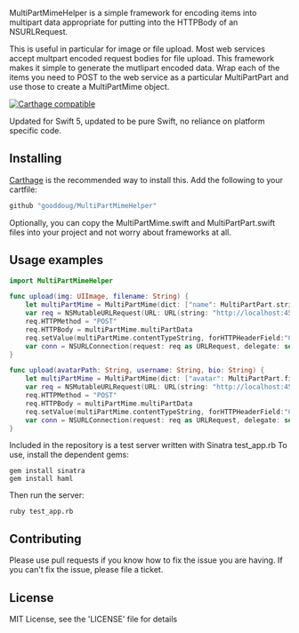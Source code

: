 MultiPartMimeHelper is a simple framework for encoding items into multipart data appropriate for putting into the HTTPBody of an NSURLRequest.

This is useful in particular for image or file upload. Most web services accept multpart encoded request bodies for file upload. This framework makes it simple to generate the mutlipart encoded data. Wrap each of the items you need to POST to the web service as a particular MultiPartPart and use those to create a MultiPartMime object.

[![Carthage compatible](https://img.shields.io/badge/Carthage-compatible-4BC51D.svg?style=flat)](https://github.com/Carthage/Carthage)

Updated for Swift 5, updated to be pure Swift, no reliance on platform specific code.

## Installing
[Carthage](https://github/com/carthage/carthage) is the recommended way to install this. Add the following to your cartfile:
```ruby
github "gooddoug/MultiPartMimeHelper"
```

Optionally, you can copy the MultiPartMime.swift and MultiPartPart.swift files into your project and not worry about frameworks at all.


## Usage examples
```swift
import MultiPartMimeHelper

func upload(img: UIImage, filename: String) {
    let multiPartMime = MultiPartMime(dict: ["name": MultiPartPart.stringWrapper(filename), "file": MultiPartPart.pngImage(img, filename)])
    var req = NSMutableURLRequest(URL: URL(string: "http://localhost:4567/upload")!)
    req.HTTPMethod = "POST"
    req.HTTPBody = multiPartMime.multiPartData
    req.setValue(multiPartMime.contentTypeString, forHTTPHeaderField:"Content-Type")
    var conn = NSURLConnection(request: req as URLRequest, delegate: self, startImmediately: true)
}

func upload(avatarPath: String, username: String, bio: String) {
    let multiPartMime = MultiPartMime(dict: ["avatar": MultiPartPart.file(path)], "username": MultiPartPart.stringWrapper(username), "bio": MultiPartPart.stringWrapper(bio)])
    var req = NSMutableURLRequest(URL: URL(string: "http://localhost:4567/upload")!)
    req.HTTPMethod = "POST"
    req.HTTPBody = multiPartMime.multiPartData
    req.setValue(multiPartMime.contentTypeString, forHTTPHeaderField:"Content-Type")
    var conn = NSURLConnection(request: req as URLRequest, delegate: self, startImmediately: true)
}
```

Included in the repository is a test server written with Sinatra test_app.rb
To use, install the dependent gems:
```shell
gem install sinatra
gem install haml
```
Then run the server:
```shell
ruby test_app.rb
```

## Contributing
Please use pull requests if you know how to fix the issue you are having. If you can't fix the issue, please file a ticket.

## License
MIT License, see the 'LICENSE' file for details
